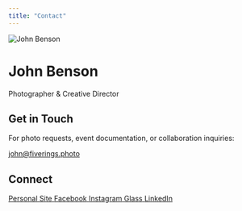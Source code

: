 ```yaml
---
title: "Contact"
---
```


<div class="contact-container">
<div class="contact-photo-section">
<img src="/images/contact/john-profile.jpg" alt="John Benson" class="contact-photo">
</div>

<div class="contact-info-section">
<h1>John Benson</h1>
<p>Photographer & Creative Director</p>

<div class="contact-details">
<h2>Get in Touch</h2>
<p>For photo requests, event documentation, or collaboration inquiries:</p>
<a href="mailto:john@fiverings.photo" class="contact-email">john@fiverings.photo</a>
</div>

<div class="social-links">
<h2>Connect</h2>
<div class="social-grid">
<a href="https://john-benson.com" target="_blank" class="social-link">
<span class="social-platform">Personal Site</span>
</a>
<a href="https://www.facebook.com/profile.php?id=15913638" target="_blank" class="social-link">
<span class="social-platform">Facebook</span>
</a>
<a href="https://www.instagram.com/jur1st/" target="_blank" class="social-link">
<span class="social-platform">Instagram</span>
</a>
<a href="https://glass.photo/jur1st" target="_blank" class="social-link">
<span class="social-platform">Glass</span>
</a>
<a href="https://www.linkedin.com/in/john-benson-kc/" target="_blank" class="social-link">
<span class="social-platform">LinkedIn</span>
</a>
</div>
</div>
</div>
</div>

